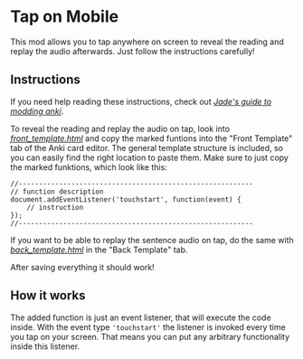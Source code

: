 # Tap on Mobile

This mod allows you to tap anywhere on screen to reveal the reading and replay the audio afterwards.
Just follow the instructions carefully!

## Instructions

If you need help reading these instructions, check out *[Jade's guide to modding anki](https://github.com/Fumon/Refold-Deck-Mods/blob/main/How-To-Mod.md)*.

To reveal the reading and replay the audio on tap, look into *[front_template.html](front_template.html)* and copy the marked funtions into the "Front Template" tab of the Anki card editor. The general template structure is included, so you can easily find the right location to paste them. Make sure to just copy the marked funktions, which look like this:

```
//----------------------------------------------------------
// function description
document.addEventListener('touchstart', function(event) {
    // instruction
});
//----------------------------------------------------------
```

If you want to be able to replay the sentence audio on tap, do the same with *[back_template.html](back_template.html)* in the "Back Template" tab.

After saving everything it should work!

## How it works

The added function is just an event listener, that will execute the code inside.
With the event type ``'touchstart'`` the listener is invoked every time you tap on your screen.
That means you can put any arbitrary functionality inside this listener.